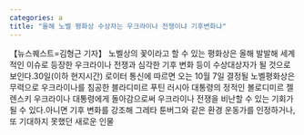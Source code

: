 ```yaml
---
categories: a
title: "올해 노벨 평화상 수상자는 우크라이나 전쟁이냐 기후변화냐"
---
```

【뉴스퀘스트=김형근 기자】 노벨상의 꽃이라고 할 수 있는 평화상은 올해 발발해 세계적인 이슈로 등장한 우크라이나 전쟁과 심각한 기후 변화 등이 수상대상자가 될 것으로 보인다.30일(이하 현지시간) 로이터 통신에 따르면 오는 10월 7일 결정될 노벨평화상은 무력으로 우크라이나를 침공한 블라디미르 푸틴 러시아 대통령의 정적인 볼로디미르 젤렌스키 우크라이나 대통령에게 돌아감으로써 우크라이나 전쟁을 비난할 수 있는 기회가 될 수 있다.아니면 기후 변화를 강조해 그레타 툰버그와 같은 환경 운동가를 인정하거나, 또 기대하지 못했던 새로운 인물